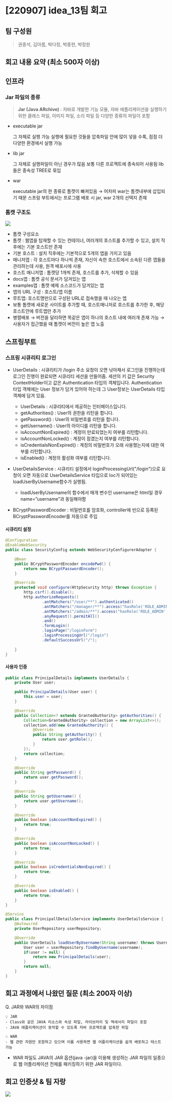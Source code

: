 # [220907] idea_13팀 회고


## 팀 구성원

> 권종석, 김아름, 박다정, 박중현, 박정원

## 회고 내용 요약 (최소 500자 이상)

## 인프라

### Jar 파일의 종류

> **Jar (Java ARchive)** : 자바로 개발한 기능 모듈, 자바 애플리케이션을 실행하기 위한 클래스 파일, 이미지 파일, 소리 파일 등 다양한 종류의 파일이 포함
>
- executable jar

  그 자체로 실행 가능
  실행에 필요한 것들을 압축파일 안에 많이 넣을 수록, 점점 더 다양한 환경에서 실행 가능

- lib jar

  그 자체로 실행파일이 아닌 경우가 많음
  보통 다른 프로젝트에 종속되어 사용됨
  lib들은 종속성 TREE로 묶임

- war

  executable jar의 한 종류로 톰캣이 빠져있음 → 어차피 war는 톰캣내부에 삽입되기 때문
  스프링 부트에서는 프로그램 배포 시 jar, war 2개의 선택지 존재


### 톰캣 구조도
![](img/0907_2.png)

- 톰캣 구성요소
- 톰캣 : 웹앱을 탑재할 수 있는 컨테이너, 여러개의 호스트를 추가할 수 있고, 설치 직후에는 기본 호스트만 존재
- 기본 호스트 : 설치 직후에는 기본적으로 5개의 앱을 가지고 있음
- 매니저앱 : 각 호스트마다 하나씩 존재, 자신이 속한 호스트에서 소속된 다른 앱들을 관리하는데 사용, 원격 배포시에 사용
- 호스트 매니저앱 : 톰캣당 1개씩 존재, 호스트를 추가, 삭제할 수 있음
- docs앱 : 톰캣 공식 문서가 담겨있는 앱
- examples앱 : 톰캣 예제 소스코드가 담겨있는 앱
- 앱의 URL 구성 : 호스트/앱 이름
- 루트앱: 호스트명만으로 구성된 URL로 접속했을 때 나오는 앱
- 보통 톰캣에 새로운 사이트를 추가할 때, 호스트매니저로 호스트를 추가한 후, 해당 호스트안에 루트앱만 추가
- 병렬배포 → 버전을 달리하면 똑같은 앱이 하나의 호스트 내에 여러개 존재 가능 → 사용자가 접근했을 때 톰캣이 버전이 높은 앱 노출

## 스프링부트

### 스프링 시큐리티 로그인

- UserDetails
  : 시큐리티가 /login 주소 요청이 오면 낚아채서 로그인을 진행하는데 로그인 진행이 완료되면 시큐리티 세션을 만들어줌. 세션의 키 값은 Security ContextHolder이고 값은 Authentication 타입의 객체입니다. Authentication 타입 객체에는 User 정보가 담겨 있어야 하는데 그 User정보는 UserDetails 타입 객체에 담겨 있음. 

  - UserDetails : 시큐리티에서 제공하는 인터페이스입니다.
  - getAuthorities() : User의 권한을 리턴을 합니다.
  - getPassword() : User의 비밀번호를 리턴을 합니다.
  - getUsername() : User의 아이디를 리턴을 합니다.
  - isAccountNonExpired() : 계정이 만료되었는지 여부를 리턴합니다.
  - isAccountNonLocked() : 계정이 잠겼는지 여부를 리턴합니다.
  - isCredentialsNonExpired() : 계정의 비밀번호가 오래 사용했는지에 대한 여부를 리턴합니다.
  - isEnabled() : 계정의 활성화 여부를 리턴합니다.
  
- UserDetailsService
: 시큐리티 설정에서 loginProcessingUrl("/login")으로 요청이 오면 자동으로 UserDetailsService 타입으로 Ioc가 되어있는 loadUserByUsername함수가 실행됨.
  
  - loadUserByUsername의 함수에서 매개 변수인 username은 html일 경우 name=”username”과 동일해야함
  
- BCryptPasswordEncoder
: 비밀번호를 암호화, controller에 빈으로 등록된 BCryptPasswordEncoder를 자동으로 주입


#### 시큐리티 설정

```java
@Configuration
@EnableWebSecurity
public class SecurityConfig extends WebSecurityConfigurerAdapter {

    @Bean
    public BCryptPasswordEncoder encodePwd() {
        return new BCryptPasswordEncoder();
    }

    @Override
    protected void configure(HttpSecurity http) throws Exception {
        http.csrf().disable();
        http.authorizeRequests()
                .antMatchers("/user/**").authenticated()
                .antMatchers("/manager/**").access("hasRole('ROLE_ADMIN') or hasRole('ROLE_MANAGER')")
                .antMatchers("/admin/**").access("hasRole('ROLE_ADMIN')")
                .anyRequest().permitAll()
                .and()
                .formLogin()
                .loginPage("/loginForm")
                .loginProcessingUrl("/login") 
                .defaultSuccessUrl("/");
               
    }
}
```

#### 사용자 인증

```java
public class PrincipalDetails implements UserDetails {
    private User user;

    public PrincipalDetails(User user) {
        this.user = user;
    }

    @Override
    public Collection<? extends GrantedAuthority> getAuthorities() {
        Collection<GrantedAuthority> collection = new ArrayList<>();
        collection.add(new GrantedAuthority() {
            @Override
            public String getAuthority() {
                return user.getRole();
            }
        });
        return collection;
    }

    @Override
    public String getPassword() {
        return user.getPassword();
    }

    @Override
    public String getUsername() {
        return user.getUsername();
    }

    @Override
    public boolean isAccountNonExpired() {
        return true;
    }

    @Override
    public boolean isAccountNonLocked() {
        return true;
    }

    @Override
    public boolean isCredentialsNonExpired() {
        return true;
    }

    @Override
    public boolean isEnabled() {
        return true;
    }
}
```

```java
@Service
public class PrincipallDetailsService implements UserDetailsService {
    @Autowired
    private UserRepository userRepository;

    @Override
    public UserDetails loadUserByUsername(String username) throws UsernameNotFoundException {
        User user = userRepository.findByUsername(username);
        if(user != null) {
            return new PrincipalDetails(user);
        }
        return null;
    }
}
```



## 회고 과정에서 나왔던 질문 (최소 200자 이상)
Q. JAR와 WAR의 차이점<br>
```text
💡 JAR
- Class와 같은 JAVA 리소스와 속성 파일, 라이브러리 및 액세서리 파일이 포함
- JAVA 애플리케이션이 동작할 수 있도록 자바 프로젝트를 압축한 파일

💡 WAR
- 웹 관련 자원만 포함하고 있으며 이를 사용하면 웹 어플리케이션을 쉽게 배포하고 테스트 가능
```
- WAR 파일도 JAVA의 JAR 옵션(java -jar)을 이용해 생성하는 JAR 파일의 일종으로 웹 어플리케이션 전체를 패키징하기 위한 JAR 파일이다.

## 회고 인증샷 & 팀 자랑
![](img/0907_1.png)
